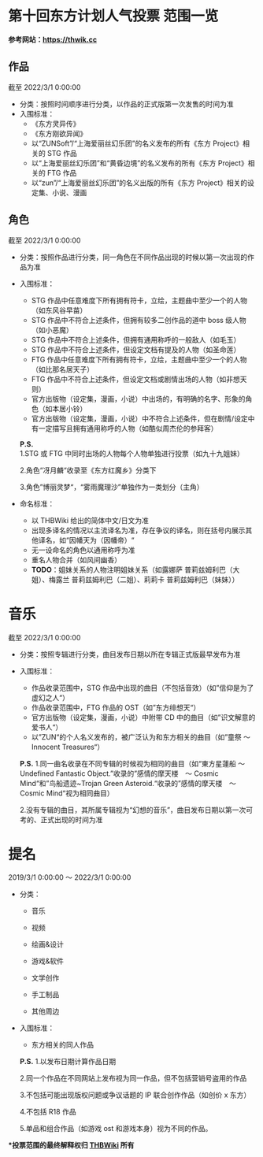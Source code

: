 # 第十回东方计划人气投票 范围一览

**参考网站：https://thwik.cc**

## 作品

截至 2022/3/1 0:00:00

- 分类：按照时间顺序进行分类，以作品的正式版第一次发售的时间为准
- 入围标准：
  - 《东方灵异传》
  - 《东方刚欲异闻》
  - 以“ZUNSoft”/“上海爱丽丝幻乐团”的名义发布的所有《东方 Project》相关的 STG 作品
  - 以“上海爱丽丝幻乐团”和“黄昏边境”的名义发布的所有《东方 Project》相关的 FTG 作品
  - 以“zun”/“上海爱丽丝幻乐团”的名义出版的所有《东方 Project》相关的设定集、小说、漫画

## 角色

截至 2022/3/1 0:00:00

- 分类：按照作品进行分类，同一角色在不同作品出现的时候以第一次出现的作品为准

- 入围标准：

  - STG 作品中任意难度下所有拥有符卡，立绘，主题曲中至少一个的人物（如东风谷早苗）
  - STG 作品中不符合上述条件，但拥有较多二创作品的道中 boss 级人物（如小恶魔）
  - STG 作品中不符合上述条件，但拥有通用称呼的一般敌人（如毛玉）
  - STG 作品中不符合上述条件，但设定文档有提及的人物（如圣命莲）
  - FTG 作品中任意难度下所有拥有符卡，立绘，主题曲中至少一个的人物（如比那名居天子）
  - FTG 作品中不符合上述条件，但设定文档或剧情出场的人物（如非想天则）
  - 官方出版物（设定集，漫画，小说）中出场的，有明确的名字、形象的角色（如本居小铃）
  - 官方出版物（设定集，漫画，小说）中不符合上述条件，但在剧情/设定中有一定描写且拥有通用称呼的人物（如酷似周杰伦的参拜客）

  **P.S.** 1.STG 或 FTG 中同时出场的人物每个人物单独进行投票（如九十九姐妹）

  2.角色“冴月麟“收录至《东方红魔乡》分类下

  3.角色”博丽灵梦“，“雾雨魔理沙”单独作为一类划分（主角）

- 命名标准：

  - 以 THBWiki 给出的简体中文/日文为准
  - 出现多译名的情况以主流译名为准，存在争议的译名，则在括号内展示其他译名，如“因幡天为（因幡帝）“
  - 无一设命名的角色以通用称呼为准
  - 重名人物合并（如风间幽香）
  - **TODO**：姐妹关系的人物注明姐妹关系（如露娜萨 普莉兹姆利巴（大姐）、梅露兰 普莉兹姆利巴（二姐）、莉莉卡 普莉兹姆利巴（妹妹））

# 音乐

截至 2022/3/1 0:00:00

- 分类：按照专辑进行分类，曲目发布日期以所在专辑正式版最早发布为准

- 入围标准：
  - 作品收录范围中，STG 作品中出现的曲目（不包括音效）（如”信仰是为了虚幻之人“）
  - 作品收录范围中，FTG 作品的 OST（如”东方绯想天“）
  - 官方出版物（设定集，漫画，小说）中附带 CD 中的曲目（如”识文解意的爱书人“）
  - 以”ZUN“的个人名义发布的，被广泛认为和东方相关的曲目（如”童祭 ～ Innocent Treasures“）
  
  **P.S.**  1.同一曲名收录在不同专辑的时候视为相同的曲目（如“東方星蓮船 〜 Undefined Fantastic Object.”收录的”感情的摩天楼　～ Cosmic Mind“和”鸟船遗迹~Trojan Green Asteroid.“收录的”感情的摩天楼　～ Cosmic Mind“视为相同曲目）
  
  2.没有专辑的曲目，其所属专辑视为“幻想的音乐”，曲目发布日期以第一次可考的、正式出现的时间为准

# 提名

2019/3/1 0:00:00 ～ 2022/3/1 0:00:00

- 分类：

  - 音乐

  - 视频

  - 绘画&设计

  - 游戏&软件

  - 文学创作

  - 手工制品

  - 其他周边

- 入围标准：
  - 东方相关的同人作品
  
  **P.S.**  1.以发布日期计算作品日期
  
  2.同一个作品在不同网站上发布视为同一作品，但不包括营销号盗用的作品
  
  3.不包括可能出现版权问题或争议话题的 IP 联合创作作品（如创价 x 东方）
  
  4.不包括 R18 作品
  
  5.单品和组合作品（如游戏 ost 和游戏本身）视为不同的作品。

**\*投票范围的最终解释权归 [THBWiki](https://thwik.cc) 所有**
